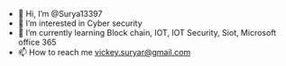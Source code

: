 - 👋 Hi, I’m @Surya13397
- 👀 I’m interested in Cyber security
- 🌱 I’m currently learning Block chain, IOT, IOT Security, Siot, Microsoft office 365
- 📫 How to reach me vickey.suryar@gmail.com

<!---
Surya13397/Surya13397 is a ✨ special ✨ repository because its `README.md` (this file) appears on your GitHub profile.
You can click the Preview link to take a look at your changes.
--->
